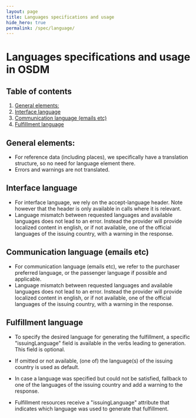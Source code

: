 ```yaml
---
layout: page
title: Languages specifications and usage
hide_hero: true
permalink: /spec/language/
---
```


# Languages specifications and usage in OSDM

## Table of contents

1. [General elements:](#Generalelements)
2. [Interface language](#Interfacelanguage)
3. [Communication language (emails etc)](#Communicationlanguage(emailsetc))
4. [Fulfillment language](#Fulfillmentlanguage)

## General elements: <a name="Generalelements">
- For reference data (including places), we specifically have a translation structure, so no need for language element there.
- Errors and warnings are not translated.

## Interface language <a name="Interfacelanguage">
- For interface language, we rely on the accept-language header. Note however that the header is only available in calls where it is relevant.
- Language mismatch between requested languages and available languages does not lead to an error. Instead the provider will provide localized content in english, or if not available, one of the official languages of the issuing country, with a warning in the response.

## Communication language (emails etc) <a name="Communicationlanguage(emailsetc)">
- For communication language (emails etc), we refer to the purchaser preferred language, or the passenger language if possible and applicable.
- Language mismatch between requested languages and available languages does not lead to an error. Instead the provider will provide localized content in english, or if not available, one of the official languages of the issuing country, with a warning in the response.

## Fulfillment language <a name="Fulfillmentlanguage">
- To specify the desired language for generating the fulfillment, a specific "issuingLanguage" field is available in the verbs leading to generation. This field is optional.

- If omitted or not available, (one of) the language(s) of the issuing country is used as default.

- In case a language was specified but could not be satisfied, fallback to one of the languages of the issuing country and add a warning to the response.

- Fulfillment resources receive a "issuingLanguage" attribute that indicates which language was used to generate that fulfillment.
